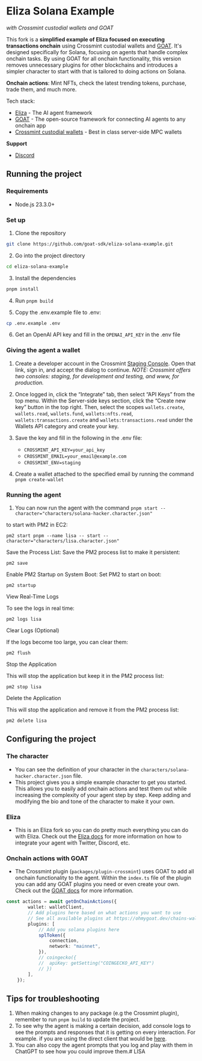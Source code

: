 # Eliza Solana Example
*with Crossmint custodial wallets and GOAT*

This fork is a **simplified example of Eliza focused on executing transactions onchain** using Crossmint custodial wallets and [GOAT](https://github.com/goat-sdk/goat-sdk). It's designed specifically for Solana, focusing on agents that handle complex onchain tasks. By using GOAT for all onchain functionality, this version removes unnecessary plugins for other blockchains and introduces a simpler character to start with that is tailored to doing actions on Solana.

**Onchain actions**: Mint NFTs, check the latest trending tokens, purchase, trade them, and much more.

Tech stack:
- [Eliza](https://github.com/ai16z/eliza) - The AI agent framework
- [GOAT](https://github.com/goat-sdk/goat-sdk) - The open-source framework for connecting AI agents to any onchain app
- [Crossmint custodial wallets](https://docs.crossmint.com/wallets/introduction) - Best in class server-side MPC wallets

**Support**
- [Discord](https://discord.gg/goat-sdk)


## Running the project
### Requirements
- Node.js 23.3.0+

### Set up

1. Clone the repository
```bash
git clone https://github.com/goat-sdk/eliza-solana-example.git
```

2. Go into the project directory
```bash
cd eliza-solana-example
```

3. Install the dependencies
```bash
pnpm install
```

4. Run `pnpm build`

5. Copy the .env.example file to .env:
```bash
cp .env.example .env
```

6. Get an OpenAI API key and fill in the `OPENAI_API_KEY` in the .env file

### Giving the agent a wallet

1. Create a developer account in the Crossmint [Staging Console](https://staging.crossmint.com/console). Open that link, sign in, and accept the dialog to continue. *NOTE: Crossmint offers two consoles: staging, for development and testing, and www, for production.*

2. Once logged in, click the “Integrate” tab, then select “API Keys” from the top menu. Within the Server-side keys section, click the “Create new key” button in the top right. Then, select the scopes `wallets.create`, `wallets.read`, `wallets.fund`, `wallets:nfts.read`, `wallets:transactions.create` and `wallets:transactions.read` under the Wallets API category and create your key.

3. Save the key and fill in the following in the .env file:
    - `CROSSMINT_API_KEY=your_api_key`
    - `CROSSMINT_EMAIL=your_email@example.com`
    - `CROSSMINT_ENV=staging`

4. Create a wallet attached to the specified email by running the command `pnpm create-wallet`

### Running the agent

1. You can now run the agent with the command `pnpm start --character="characters/solana-hacker.character.json"`

to start with PM2 in EC2:

`pm2 start pnpm --name lisa -- start --character="characters/lisa.character.json"`

Save the Process List: Save the PM2 process list to make it persistent:

`pm2 save`

Enable PM2 Startup on System Boot: Set PM2 to start on boot:

`pm2 startup`

View Real-Time Logs

To see the logs in real time:

`pm2 logs lisa`

Clear Logs (Optional)

If the logs become too large, you can clear them:

`pm2 flush`

Stop the Application

This will stop the application but keep it in the PM2 process list:

`pm2 stop lisa`

Delete the Application

This will stop the application and remove it from the PM2 process list:

`pm2 delete lisa`



## Configuring the project
### The character
- You can see the definition of your character in the `characters/solana-hacker.character.json` file.
- This project gives you a simple example character to get you started. This allows you to easily add onchain actions and test them out while increasing the complexity of your agent step by step. Keep adding and modifying the bio and tone of the character to make it your own.

### Eliza
- This is an Eliza fork so you can do pretty much everything you can do with Eliza. Check out the [Eliza docs](https://ai16z.github.io/eliza/) for more information on how to integrate your agent with Twitter, Discord, etc.

### Onchain actions with GOAT
- The Crossmint plugin (`packages/plugin-crossmint`) uses GOAT to add all onchain functionality to the agent. Within the `index.ts` file of the plugin you can add any GOAT plugins you need or even create your own. Check out the [GOAT docs](https://ohmygoat.dev) for more information.
```typescript
const actions = await getOnChainActions({
        wallet: walletClient,
        // Add plugins here based on what actions you want to use
        // See all available plugins at https://ohmygoat.dev/chains-wallets-plugins#plugins
        plugins: [
            // Add you solana plugins here
            splToken({
                connection,
                network: "mainnet",
            }),
            // coingecko({
            //  apiKey: getSetting("COINGECKO_API_KEY")
            // })
        ],
    });
```

## Tips for troubleshooting
1. When making changes to any package (e.g the Crossmint plugin), remember to run `pnpm build` to update the project.
2. To see why the agent is making a certain decision, add console logs to see the prompts and responses that it is getting on every interaction. For example. if you are using the direct client that would be [here](https://github.com/goat-sdk/eliza-solana-example/blob/main/packages/client-direct/src/index.ts#L135).
3. You can also copy the agent prompts that you log and play with them in ChatGPT to see how you could improve them.# LISA
